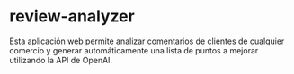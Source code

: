# review-analyzer
Esta aplicación web permite analizar comentarios de clientes de cualquier comercio y generar automáticamente una lista de puntos a mejorar utilizando la API de OpenAI.
